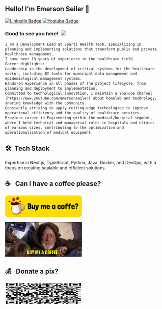 ## Hello! I'm Emerson Seiler 👋

[![LinkedIn Badge](https://img.shields.io/badge/-Linkedin-0E76A8?style=flat-square&logo=Linkedin&logoColor=white)](https://www.linkedin.com/in/seileremerson/)
[![Youtube Badge](https://img.shields.io/badge/-Youtube-red?style=flat-square&logo=Youtube&logoColor=white)](https://youtube.com/@emersonseiler?sub_confirmation=1)


### Good to see you here! &nbsp;![](https://komarev.com/ghpvc/?username=seiler-emerson)

    I am a Development Lead at Sparti Health Tech, specializing in planning and implementing solutions that transform public and private healthcare management.
    I have over 10 years of experience in the healthcare field.
    Career Highlights:
    Leadership in the development of critical systems for the healthcare sector, including BI tools for municipal data management and epidemiological management systems.
    Hands-on experience in all phases of the project lifecycle, from planning and deployment to implementation.
    Committed to technological innovation, I maintain a YouTube channel (https://www.youtube.com/emersonseiler) about homelab and technology, sharing knowledge with the community.
    Constantly striving to apply cutting-edge technologies to improve operational efficiency and the quality of healthcare services.
    Previous career in Engineering within the medical/hospital segment, where I held technical and managerial roles in hospitals and clinics of various sizes, contributing to the optimization and operationalization of medical equipment.

## 🛠 &nbsp;Tech Stack
  
Expertise in Next.js, TypeScript, Python, Java, Docker, and DevOps, with a focus on creating scalable and efficient solutions.
</details>





## ☕ &nbsp; Can I have a coffee please?

<!-- <a href="https://www.paypal.com/donate/?hosted_button_id=TTDDVB4XUZ4CC" target="_blank"><img src="./img/button/coffe_button.png" alt="Buy Me A Coffee" height="70px" width="250px" ></a> -->
<!-- <a href="https://www.buymeacoffee.com/seileremerson" target="_blank"><img src="./img/gif/star_wars.gif" alt="Buy Me A Coffee" width="250px" align="right"></a> -->

<a href="https://www.buymeacoffee.com/seileremerson" target="_blank"><img src="./img/button/coffe_button.png" alt="Buy Me A Coffee" height="70px" width="250px"></a>


<a href="https://www.buymeacoffee.com/seileremerson" target="_blank"><img src="./img/gif/jedi_coffe.gif" alt="Buy Me A Coffee" width="250px"></a>

## 💰 &nbsp; Donate a pix?

<a href="https://www.buymeacoffee.com/seileremerson" target="_blank"><img src="./img/button/buymecoffe.png" alt="pix" height="70px" width="250px"></a>
